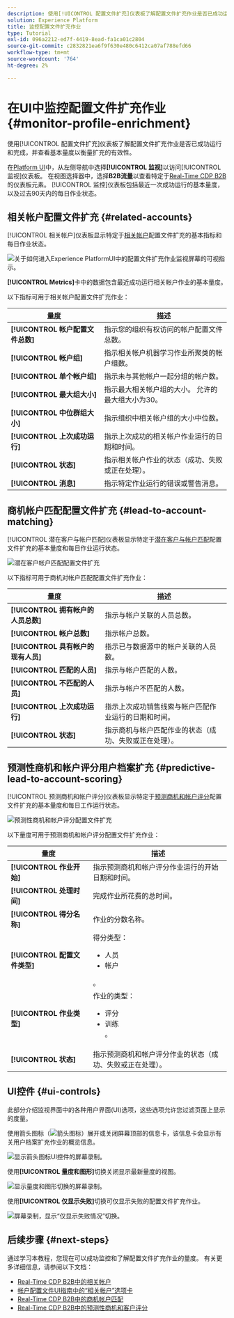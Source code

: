 ```yaml
---
description: 使用[!UICONTROL 配置文件扩充]仪表板了解配置文件扩充作业是否已成功运行和完成，并查看基本量度以衡量扩充的有效性。
solution: Experience Platform
title: 监控配置文件扩充作业
type: Tutorial
exl-id: 096a2212-ed7f-4419-8ead-fa1ca01c2804
source-git-commit: c2832821ea6f9f630e480c6412ca07af788efd66
workflow-type: tm+mt
source-wordcount: '764'
ht-degree: 2%

---
```


# 在UI中监控配置文件扩充作业 {#monitor-profile-enrichment}

使用[!UICONTROL 配置文件扩充]仪表板了解配置文件扩充作业是否已成功运行和完成，并查看基本量度以衡量扩充的有效性。

在[Platform UI](https://platform.adobe.com)中，从左侧导航中选择&#x200B;**[!UICONTROL 监视]**&#x200B;以访问[!UICONTROL 监视]仪表板。 在视图选择器中，选择&#x200B;**B2B流量**&#x200B;以查看特定于[Real-Time CDP B2B](/help/rtcdp/b2b-overview.md)的仪表板元素。  [!UICONTROL 监控]仪表板包括最近一次成功运行的基本量度，以及过去90天内的每日作业状态。

## 相关帐户配置文件扩充 {#related-accounts}

[!UICONTROL 相关帐户]仪表板显示特定于[相关帐户](/help/rtcdp/b2b-ai-ml-services/related-accounts.md)配置文件扩充的基本指标和每日作业状态。

![关于如何进入Experience PlatformUI中的配置文件扩充作业监视屏幕的可视指示。](/help/dataflows/assets/ui/b2b/monitoring-profile-enrichment-jobs.png)

**[!UICONTROL Metrics]**&#x200B;卡中的数据包含最近成功运行相关帐户作业的基本量度。

以下指标可用于相关帐户配置文件扩充作业：

| 量度 | 描述 |
| --------- | ---------- |
| **[!UICONTROL 帐户配置文件总数]** | 指示您的组织有权访问的帐户配置文件总数。 |
| **[!UICONTROL 帐户组]** | 指示相关帐户机器学习作业所聚类的帐户组数。 |
| **[!UICONTROL 单个帐户组]** | 指示未与其他帐户一起分组的帐户数。 |
| **[!UICONTROL 最大组大小]** | 指示最大相关帐户组的大小。 允许的最大组大小为30。 |
| **[!UICONTROL 中位群组大小]** | 指示组织中相关帐户组的大小中位数。 |
| **[!UICONTROL 上次成功运行]** | 指示上次成功的相关帐户作业运行的日期和时间。 |
| **[!UICONTROL 状态]** | 指示相关帐户作业的状态（成功、失败或正在处理）。 |
| **[!UICONTROL 消息]** | 指示特定作业运行的错误或警告消息。 |

## 商机帐户匹配配置文件扩充 {#lead-to-account-matching}

[!UICONTROL 潜在客户与帐户匹配]仪表板显示特定于[潜在客户与帐户匹配](/help/rtcdp/b2b-ai-ml-services/lead-to-account-matching.md)配置文件扩充的基本量度和每日作业运行状态。

![潜在客户帐户匹配配置文件扩充](/help/dataflows/assets/ui/b2b/mpc-lead-to-account-matching.png)

以下指标可用于商机对帐户匹配配置文件扩充作业：

| 量度 | 描述 |
| --------- | ---------- |
| **[!UICONTROL 拥有帐户的人员总数]** | 指示与帐户关联的人员总数。 |
| **[!UICONTROL 帐户总数]** | 指示帐户总数。 |
| **[!UICONTROL 具有帐户的现有人员]** | 指示已与数据源中的帐户关联的人员数。 |
| **[!UICONTROL 匹配的人员]** | 指示与帐户匹配的人数。 |
| **[!UICONTROL 不匹配的人员]** | 指示与帐户不匹配的人数。 |
| **[!UICONTROL 上次成功运行]** | 指示上次成功销售线索与帐户匹配作业运行的日期和时间。 |
| **[!UICONTROL 状态]** | 指示商机与帐户匹配作业的状态（成功、失败或正在处理）。 |

## 预测性商机和帐户评分用户档案扩充 {#predictive-lead-to-account-scoring}

[!UICONTROL 预测商机和帐户评分]仪表板显示特定于[预测商机和帐户评分](/help/rtcdp/b2b-ai-ml-services/predictive-lead-and-account-scoring.md)配置文件扩充的基本量度和每日工作运行状态。

![预测性商机和帐户评分配置文件扩充](/help/dataflows/assets/ui/b2b/predictive-lead-and-account-scoring.png)

以下量度可用于预测商机和帐户评分配置文件扩充作业：

| 量度 | 描述 |
| --------- | ---------- |
| **[!UICONTROL 作业开始]** | 指示预测商机和帐户评分作业运行的开始日期和时间。 |
| **[!UICONTROL 处理时间]** | 完成作业所花费的总时间。 |
| **[!UICONTROL 得分名称]** | 作业的分数名称。 |
| **[!UICONTROL 配置文件类型]** | 得分类型： <ul><li>人员</li><li>帐户</li></ul>。 |
| **[!UICONTROL 作业类型]** | 作业的类型：<ul><li>评分</li><li>训练</li>。 |
| **[!UICONTROL 状态]** | 指示预测商机和帐户评分作业的状态（成功、失败或正在处理）。 |

## UI控件 {#ui-controls}

此部分介绍监视界面中的各种用户界面(UI)选项，这些选项允许您过滤页面上显示的度量。

使用箭头图标（![箭头图标](/help/images/icons/chevron-up.png)）展开或关闭屏幕顶部的信息卡，该信息卡会显示有关用户档案扩充作业的概览信息。

![显示箭头图标UI控件的屏幕录制。](/help/dataflows/assets/ui/b2b/use-arrow-control.gif)

使用&#x200B;**[!UICONTROL 量度和图形]**&#x200B;切换关闭显示最新量度的视图。

![显示量度和图形切换的屏幕录制。](/help/dataflows/assets/ui/b2b/metrics-and-graphs-toggle.gif)

使用&#x200B;**[!UICONTROL 仅显示失败]**&#x200B;切换可仅显示失败的配置文件扩充作业。

![屏幕录制，显示“仅显示失败情况”切换。](/help/dataflows/assets/ui/b2b/show-failures-only.gif)

## 后续步骤 {#next-steps}

通过学习本教程，您现在可以成功监控和了解配置文件扩充作业的量度。 有关更多详细信息，请参阅以下文档：

* [Real-Time CDP B2B中的相关帐户](/help/rtcdp/b2b-ai-ml-services/related-accounts.md)
* [帐户配置文件UI指南中的“相关帐户”选项卡](/help/rtcdp/accounts/account-profile-ui-guide.md)
* [Real-Time CDP B2B中的商机帐户匹配](/help/rtcdp/b2b-ai-ml-services/lead-to-account-matching.md)
* [Real-Time CDP B2B中的预测性商机和客户评分](/help/rtcdp/b2b-ai-ml-services/predictive-lead-and-account-scoring.md)
